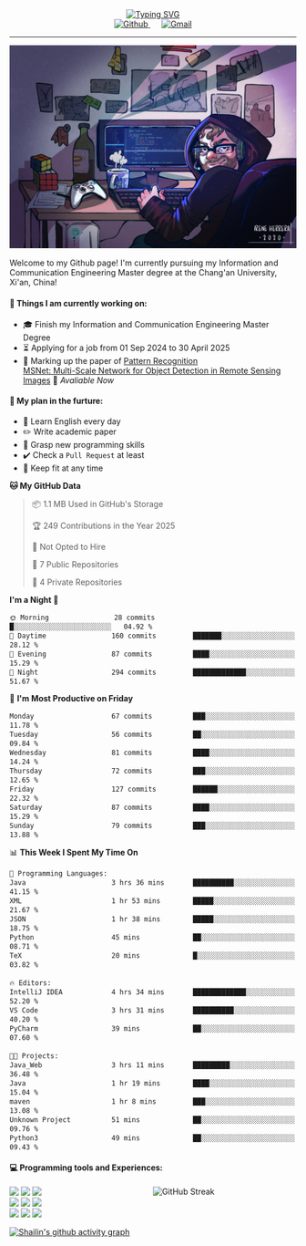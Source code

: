 <div style="text-align: center;">
    <a href="https://git.io/typing-svg">
<!--         <img src="https://readme-typing-svg.demolab.com?font=Lucida+Handwriting&size=35&pause=1000&color=36F7EA&center=true&width=1000&height=50&lines=Welcome+to+Shailin's+World!" alt="Typing SVG" /> -->
	    <img src="https://readme-typing-svg.demolab.com?font=Fira+Code&size=35&pause=1000&color=36F7EA&center=true&width=1000&height=50&lines=Welcome+to+Shailin's+World!" alt="Typing SVG" />
    </a>
</div>

<div align="center">
    <a href="https://github.com/ShailinXia">
        <img src="https://img.shields.io/badge/-Github-000?style=flat&logo=Github&logoColor=white" alt="Github" />
    </a>
    &nbsp;&nbsp;&nbsp;&nbsp;
    <a href="mailto:shailinxia666@gmail.com">
        <img src="https://img.shields.io/badge/-Gmail-c14438?style=flat&logo=Gmail&logoColor=white" alt="Gmail" />
    </a>
</div>

---

<img src="cover_image.jpg" />

Welcome to my Github page! I'm currently pursuing my Information and Communication Engineering Master degree at the Chang'an University, Xi'an, China!  

<!--
<img align="right" alt="img" src="cover_image.jpg" width="40%" height="auto" />
-->
#### 🔭 Things I am currently working on: 
- :mortar_board: Finish my Information and Communication Engineering Master Degree  
- :hourglass_flowing_sand: Applying for a job from 01 Sep 2024 to 30 April 2025 
- :star2: Marking up the paper of [Pattern Recognition](https://www.sciencedirect.com/science/article/pii/S0031320324007349?via%3Dihub)  
  [MSNet: Multi-Scale Network for Object Detection in Remote Sensing Images](https://github.com/ShailinXia/MSNet) 🚀 *Avaliable Now*

#### :scroll: My plan in the furture:
- :lollipop: Learn English every day
- :pencil2: Write academic paper 
- :see_no_evil: Grasp new programming skills
- ✔️ Check a `Pull Request` at least
- 🏸 Keep fit at any time

<!--START_SECTION:waka-->
**🐱 My GitHub Data** 

> 📦 1.1 MB Used in GitHub's Storage 
 > 
> 🏆 249 Contributions in the Year 2025
 > 
> 🚫 Not Opted to Hire
 > 
> 📜 7 Public Repositories 
 > 
> 🔑 4 Private Repositories 
 > 
**I'm a Night 🦉** 

```text
🌞 Morning                28 commits          █░░░░░░░░░░░░░░░░░░░░░░░░   04.92 % 
🌆 Daytime                160 commits         ███████░░░░░░░░░░░░░░░░░░   28.12 % 
🌃 Evening                87 commits          ████░░░░░░░░░░░░░░░░░░░░░   15.29 % 
🌙 Night                  294 commits         █████████████░░░░░░░░░░░░   51.67 % 
```
📅 **I'm Most Productive on Friday** 

```text
Monday                   67 commits          ███░░░░░░░░░░░░░░░░░░░░░░   11.78 % 
Tuesday                  56 commits          ██░░░░░░░░░░░░░░░░░░░░░░░   09.84 % 
Wednesday                81 commits          ████░░░░░░░░░░░░░░░░░░░░░   14.24 % 
Thursday                 72 commits          ███░░░░░░░░░░░░░░░░░░░░░░   12.65 % 
Friday                   127 commits         ██████░░░░░░░░░░░░░░░░░░░   22.32 % 
Saturday                 87 commits          ████░░░░░░░░░░░░░░░░░░░░░   15.29 % 
Sunday                   79 commits          ███░░░░░░░░░░░░░░░░░░░░░░   13.88 % 
```


📊 **This Week I Spent My Time On** 

```text
💬 Programming Languages: 
Java                     3 hrs 36 mins       ██████████░░░░░░░░░░░░░░░   41.15 % 
XML                      1 hr 53 mins        █████░░░░░░░░░░░░░░░░░░░░   21.67 % 
JSON                     1 hr 38 mins        █████░░░░░░░░░░░░░░░░░░░░   18.75 % 
Python                   45 mins             ██░░░░░░░░░░░░░░░░░░░░░░░   08.71 % 
TeX                      20 mins             █░░░░░░░░░░░░░░░░░░░░░░░░   03.82 % 

🔥 Editors: 
IntelliJ IDEA            4 hrs 34 mins       █████████████░░░░░░░░░░░░   52.20 % 
VS Code                  3 hrs 31 mins       ██████████░░░░░░░░░░░░░░░   40.20 % 
PyCharm                  39 mins             ██░░░░░░░░░░░░░░░░░░░░░░░   07.60 % 

🐱‍💻 Projects: 
Java_Web                 3 hrs 11 mins       █████████░░░░░░░░░░░░░░░░   36.48 % 
Java                     1 hr 19 mins        ████░░░░░░░░░░░░░░░░░░░░░   15.04 % 
maven                    1 hr 8 mins         ███░░░░░░░░░░░░░░░░░░░░░░   13.08 % 
Unknown Project          51 mins             ██░░░░░░░░░░░░░░░░░░░░░░░   09.76 % 
Python3                  49 mins             ██░░░░░░░░░░░░░░░░░░░░░░░   09.43 % 
```


<!--END_SECTION:waka-->

#### :computer: Programming tools and Experiences:
<p>
 	<!--
	<img height="75%" alt="Shailin's GitHub status" align="right" src="https://github-readme-stats.vercel.app/api/top-langs/?username=ShailinXia&layout=donut" alt="Top Languages" /> 
	<img  width="50%" align="right" src="https://github-readme-stats.vercel.app/api/top-langs/?username=ShailinXia&hide_title=true&hide_border=true&layout=compact&langs_count=6&text_color=000&icon_color=fff&bg_color=0,52fa5a,4dfcff,c64dff&theme=graywhite" />
	-->
	<!-- 	
	<a href="https://git.io/streak-stats"><img width="50%" align="right" src="https://streak-stats.demolab.com?user=ShailinXia&theme=git-dark&hide_border=true&short_numbers=true&date_format=j%20M%5B%20Y%5D&exclude_days=Sun%2CSat" alt="GitHub Streak" /></a> 
	-->
 	<a href="https://git.io/streak-stats"><img width="50%" align="right" src="https://streak-stats.demolab.com?user=ShailinXia&theme=radical&hide_border=true&border_radius=5&card_height=205" alt="GitHub Streak" /></a>
	<code><img width="13%" src="https://www.vectorlogo.zone/logos/python/python-ar21.svg"></code>
	<code><img width="13%" src="https://www.vectorlogo.zone/logos/jupyter/jupyter-ar21.svg"></code>
	<code><img width="13%" src="https://upload.wikimedia.org/wikipedia/commons/thumb/9/92/LaTeX_logo.svg/1200px-LaTeX_logo.svg.png"></code>
	<br />
	<code><img width="13%" src="https://www.vectorlogo.zone/logos/java/java-ar21.svg"></code>
	<code><img width="13%" src="https://www.vectorlogo.zone/logos/mysql/mysql-ar21.svg"></code>
	<code><img width="13%" src="https://www.vectorlogo.zone/logos/getpostman/getpostman-ar21.svg"></code>
	<br />
	<code><img width="13%" src="https://www.vectorlogo.zone/logos/hsbc/hsbc-ar21.svg"></code>
	<code><img width="13%" src="https://www.vectorlogo.zone/logos/atlassian_jira/atlassian_jira-ar21.svg"></code>
	<code><img width="13%" src="https://www.vectorlogo.zone/logos/google_cloud/google_cloud-ar21.svg"></code>
</p>


[![Shailin's github activity graph](https://github-readme-activity-graph.vercel.app/graph?username=ShailinXia&theme=elegant)](https://github.com/ashutosh00710/github-readme-activity-graph)

<!--
<div align="center">
	<img  src="https://github-readme-stats.vercel.app/api/top-langs/?username=ShailinXia&hide_title=true&hide_border=true&layout=compact&text_color=000&icon_color=fff&bg_color=0,52fa5a,4dfcff,c64dff&theme=graywhite" />
</div>
-->
